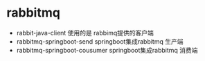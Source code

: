 # rabbitmq
* rabbit-java-client 使用的是 rabbimq提供的客户端
* rabbitmq-springboot-send  springboot集成rabbitmq 生产端
* rabbitmq-springboot-cousumer springboot集成rabbitmq 消费端
